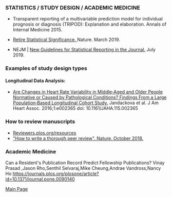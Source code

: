 ### STATISTICS / STUDY DESIGN / ACADEMIC MEDICINE
- Transparent reporting of a multivariable prediction model for individual prognosis or diagnosis (TRIPOD): Explanation and elaboration. Annals of Internal Medicine 2015. 
- <a href = "RetireStatisticalSignificance_Nature2019.pdf">Retire Statistical Significance. </a>Nature. March 2019.

- NEJM | <a href="https://www.nejm.org/doi/full/10.1056/NEJMe1906559">New Guidelines for Statistical Reporting in the Journal.</a> July 2019.


### Examples of study design types

#### Longitudinal Data Analysis:
- <a href="https://www.ahajournals.org/doi/pdf/10.1161/JAHA.115.002365">Are Changes in Heart Rate Variability in Middle‐Aged and Older People Normative or Caused by Pathological Conditions? Findings From a Large Population‐Based Longitudinal Cohort Study.</a> Jandackova et al. J Am Heart Assoc. 2016;1:e002365 doi: 10.1161/JAHA.115.002365

### How to review manuscripts

- <a href="http://reviewers.plos.org/resources/"> Reviewers.plos.org/resources </a>
- <a href="https://www.nature.com/articles/d41586-018-06991-0">"How to write a thorough peer review". Nature. October 2018.</a>

### Academic Medicine

Can a Resident's Publication Record Predict Fellowship Publications?
Vinay Prasad ,Jason Rho,Senthil Selvaraj,Mike Cheung,Andrae Vandross,Nancy Ho
https://journals.plos.org/plosone/article?id=10.1371/journal.pone.0090140

<a href = "https://tracielin.github.io/PICU_Resources/index"> Main Page </a>
